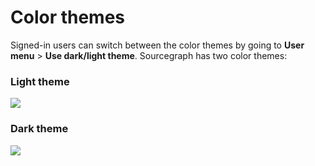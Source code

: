# Color themes

Signed-in users can switch between the color themes by going to **User menu** > **Use dark/light theme**. Sourcegraph has two color themes:



### Light theme
<img src="https://sourcegraphstatic.com/docs/images/usage/light-theme-sourcegraph.png">

### Dark theme
<img src="https://sourcegraphstatic.com/docs/images/usage/dark-theme-sourcegraph.png">


